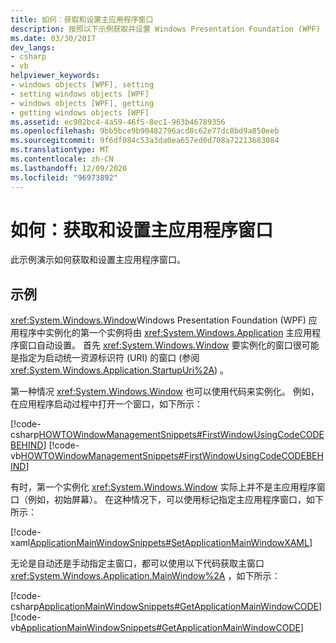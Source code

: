 ```yaml
---
title: 如何：获取和设置主应用程序窗口
description: 按照以下示例获取并设置 Windows Presentation Foundation (WPF) 应用程序内的主应用程序窗口。
ms.date: 03/30/2017
dev_langs:
- csharp
- vb
helpviewer_keywords:
- windows objects [WPF], setting
- setting windows objects [WPF]
- windows objects [WPF], getting
- getting windows objects [WPF]
ms.assetid: ec902bc4-4a59-46f5-8ec1-963b46789356
ms.openlocfilehash: 9bb5bce9b90482796acd8c62e77dc8bd9a850eeb
ms.sourcegitcommit: 9f6df084c53a3da0ea657ed0d708a72213683084
ms.translationtype: MT
ms.contentlocale: zh-CN
ms.lasthandoff: 12/09/2020
ms.locfileid: "96973892"
---
```

# <a name="how-to-get-and-set-the-main-application-window"></a>如何：获取和设置主应用程序窗口
此示例演示如何获取和设置主应用程序窗口。  
  
## <a name="example"></a>示例  
 <xref:System.Windows.Window>Windows Presentation Foundation (WPF) 应用程序中实例化的第一个实例将由 <xref:System.Windows.Application> 主应用程序窗口自动设置。 首先 <xref:System.Windows.Window> 要实例化的窗口很可能是指定为启动统一资源标识符 (URI) 的窗口 (参阅 <xref:System.Windows.Application.StartupUri%2A>) 。  
  
 第一种情况 <xref:System.Windows.Window> 也可以使用代码来实例化。 例如，在应用程序启动过程中打开一个窗口，如下所示：  
  
 [!code-csharp[HOWTOWindowManagementSnippets#FirstWindowUsingCodeCODEBEHIND](~/samples/snippets/csharp/VS_Snippets_Wpf/HOWTOWindowManagementSnippets/CSharp/App.xaml.cs#firstwindowusingcodecodebehind)]
 [!code-vb[HOWTOWindowManagementSnippets#FirstWindowUsingCodeCODEBEHIND](~/samples/snippets/visualbasic/VS_Snippets_Wpf/HOWTOWindowManagementSnippets/visualbasic/application.xaml.vb#firstwindowusingcodecodebehind)]  
  
 有时，第一个实例化 <xref:System.Windows.Window> 实际上并不是主应用程序窗口（例如，初始屏幕）。 在这种情况下，可以使用标记指定主应用程序窗口，如下所示：  
  
 [!code-xaml[ApplicationMainWindowSnippets#SetApplicationMainWindowXAML](~/samples/snippets/xaml/VS_Snippets_Wpf/ApplicationMainWindowSnippets/XAML/App.xaml#setapplicationmainwindowxaml)]  
  
 无论是自动还是手动指定主窗口，都可以使用以下代码获取主窗口 <xref:System.Windows.Application.MainWindow%2A> ，如下所示：  
  
 [!code-csharp[ApplicationMainWindowSnippets#GetApplicationMainWindowCODE](~/samples/snippets/csharp/VS_Snippets_Wpf/ApplicationMainWindowSnippets/CSharp/App.xaml.cs#getapplicationmainwindowcode)]
 [!code-vb[ApplicationMainWindowSnippets#GetApplicationMainWindowCODE](~/samples/snippets/visualbasic/VS_Snippets_Wpf/ApplicationMainWindowSnippets/visualbasic/application.xaml.vb#getapplicationmainwindowcode)]
